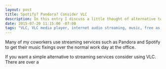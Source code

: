 ```yaml
---
layout: post
title: Spotify? Pandora? Consider VLC
description: In this entry I discuss a little thought of alternative to subscription-based streaming services.
date: 2015-07-20 11:15:00 -07:00
tags: "VLC, VLC media player, internet audio streaming, music, free as in beer"
---
```


Many of my coworkers use streaming services such as Pandora and Spotify to get their music fixings over the normal work day at the office.

If you want a simple alternative to streaming services consider using VLC. There are over a 
